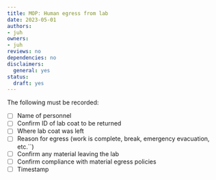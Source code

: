 ```yaml
---
title: MOP: Human egress from lab
date: 2023-05-01
authors:
- juh
owners:
- juh
reviews: no
dependencies: no
disclaimers:
  general: yes
status:
  draft: yes
---
```


The following must be recorded:

- [ ] Name of personnel
- [ ] Confirm ID of lab coat to be returned
- [ ] Where lab coat was left
- [ ] Reason for egress (work is complete, break, emergency evacuation, etc.``)
- [ ] Confirm any material leaving the lab
- [ ] Confirm compliance with material egress policies
- [ ] Timestamp
